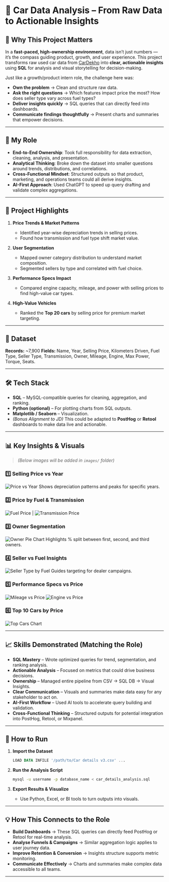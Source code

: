 # 🚗 Car Data Analysis – From Raw Data to Actionable Insights

## 🌟 Why This Project Matters

In a **fast-paced, high-ownership environment**, data isn’t just numbers — it’s the compass guiding product, growth, and user experience.
This project transforms raw used car data from [CarDekho](https://www.kaggle.com/datasets/nehalbirla/vehicle-dataset-from-cardekho) into **clear, actionable insights** using **SQL** for analysis and visual storytelling for decision-making.

Just like a growth/product intern role, the challenge here was:

* **Own the problem** → Clean and structure raw data.
* **Ask the right questions** → Which features impact price the most? How does seller type vary across fuel types?
* **Deliver insights quickly** → SQL queries that can directly feed into dashboards.
* **Communicate findings thoughtfully** → Present charts and summaries that empower decisions.

---

## 📌 My Role

* **End-to-End Ownership**: Took full responsibility for data extraction, cleaning, analysis, and presentation.
* **Analytical Thinking**: Broke down the dataset into smaller questions around trends, distributions, and correlations.
* **Cross-Functional Mindset**: Structured outputs so that product, marketing, and operations teams could all derive insights.
* **AI-First Approach**: Used ChatGPT to speed up query drafting and validate complex aggregations.

---

## 🎯 Project Highlights

1. **Price Trends & Market Patterns**

   * Identified year-wise depreciation trends in selling prices.
   * Found how transmission and fuel type shift market value.
2. **User Segmentation**

   * Mapped owner category distribution to understand market composition.
   * Segmented sellers by type and correlated with fuel choice.
3. **Performance Specs Impact**

   * Compared engine capacity, mileage, and power with selling prices to find high-value car types.
4. **High-Value Vehicles**

   * Ranked the **Top 20 cars** by selling price for premium market targeting.

---

## 📂 Dataset

**Records:** \~7,900
**Fields:** Name, Year, Selling Price, Kilometers Driven, Fuel Type, Seller Type, Transmission, Owner, Mileage, Engine, Max Power, Torque, Seats.

---

## 🛠 Tech Stack

* **SQL** – MySQL-compatible queries for cleaning, aggregation, and ranking.
* **Python (optional)** – For plotting charts from SQL outputs.
* **Matplotlib / Seaborn** – Visualization.
* *(Bonus Alignment to JD)* This could be adapted to **PostHog** or **Retool** dashboards to make data live and actionable.

---

## 📊 Key Insights & Visuals

> *(Below images will be added in `images/` folder)*

### 1️⃣ Selling Price vs Year

![Price vs Year](images/download%(1).png)
Shows depreciation patterns and peaks for specific years.

### 2️⃣ Price by Fuel & Transmission

![Fuel Price](images/price_by_fuel.png) | ![Transmission Price](images/price_by_transmission.png)

### 3️⃣ Owner Segmentation

![Owner Pie Chart](images/owner_distribution.png)
Highlights % split between first, second, and third owners.

### 4️⃣ Seller vs Fuel Insights

![Seller Type by Fuel](images/seller_type_by_fuel.png)
Guides targeting for dealer campaigns.

### 5️⃣ Performance Specs vs Price

![Mileage vs Price](images/mileage_vs_price.png)
![Engine vs Price](images/engine_vs_price.png)

### 6️⃣ Top 10 Cars by Price

![Top Cars Chart](images/top_10_cars.png)

---

## 📈 Skills Demonstrated (Matching the Role)

* **SQL Mastery** – Wrote optimized queries for trend, segmentation, and ranking analysis.
* **Actionable Analysis** – Focused on metrics that could drive business decisions.
* **Ownership** – Managed entire pipeline from CSV → SQL DB → Visual Insights.
* **Clear Communication** – Visuals and summaries make data easy for any stakeholder to act on.
* **AI-First Workflow** – Used AI tools to accelerate query building and validation.
* **Cross-Functional Thinking** – Structured outputs for potential integration into PostHog, Retool, or Mixpanel.

---

## 🚀 How to Run

1. **Import the Dataset**

   ```sql
   LOAD DATA INFILE '/path/to/Car details v3.csv' ...
   ```
2. **Run the Analysis Script**

   ```bash
   mysql -u username -p database_name < car_details_analysis.sql
   ```
3. **Export Results & Visualize**

   * Use Python, Excel, or BI tools to turn outputs into visuals.

---

## 💡 How This Connects to the Role

* **Build Dashboards** → These SQL queries can directly feed PostHog or Retool for real-time analysis.
* **Analyse Funnels & Campaigns** → Similar aggregation logic applies to user journey data.
* **Improve Retention & Conversion** → Insights structure supports metric monitoring.
* **Communicate Effectively** → Charts and summaries make complex data accessible to all teams.

---

